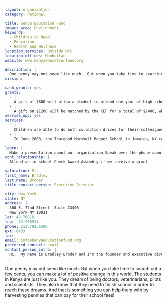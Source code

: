 ```yaml
---
layout: organization
category: national

title: Kenya Education Fund
impact_area: Environment
keywords: 
  - Children in Need
  - Education
  - Health and Wellness
location_services: Outside NYC
location_offices: Manhattan
website: www.kenyaeducationfund.org

description: |
  One penny may not seem like much.  But when you take time to search out a few cents, you can make a lot of positive change in this world.  The students in Kenya are just like you.  They dream of being doctors, veterinarians, pilots and scientists.  They also know that they need to finish school in order to reach these dreams.  And that is something you can help them with by harvesting pennies that can pay for their school fees!
mission: 

cash_grants: yes
grants: 
  - |
    A gift of $600 will allow a student to attend one year of high school and provide him or her with a uniform, shoes, textbooks, a bednet to prevent malaria, personal items and tutoring if needed.
  - |
    A gift on $1200 will be matched by the KEF for a total of $2400, which is enough to provide one student with tuition for all four years of high school!
service_opp: yes
services: 
  - |
    Children are able to do both collection drives for their colleagues in Kenya, as well as start a pen-pal correspondence with them.  The KEF works with several US schools in fostering pen-pal relationships with Kenyan schools.  It is a rewarding experience that children of any grade level can participate in.
  - |
    In June 2008, the Thurgood Marshall Magnet School in Jamaica, NY raised $600 for the KEF through the Penny Harvest.  In a gesture of appreciation, KEF executive Director, Brad Broder, visited the school and gave a presentation to 300 4th and 5th grade students.  The presentation included showing the students the KEF's promotional video, doing a PowerPoint presentation and answering questions about students' lives in Kenya.  This helps students gain some perspective on how fortunate they are to live in the US, as well as shows them where the money they collected is going and who it is helping.

learn: |
  Make a presentation about our organization,Speak over the phone about our work
cont_relationship: |
  Attend an in-school Check Award Assembly if we receive a grant

salutation: Mr.
first_name: Bradley
last_name: Broder
title_contact_person: Executive Director

city: New York
state: NY
address: |
  360 E. 72nd Street  Suite C3405  
  New York NY 10021
lat: 40.76819
lng: -73.956914
phone: 212.792.6300
ext: 6433
fax: 
email: info@kenyaeducationfund.org
preferred_contact: email
contact_person_intro: |
  Hi.  My name is Bradley Broder and I'm the founder and executive director of the Kenya Education Fund, or KEF.  Since starting the KEF my job has been to raise money in the US so that the KEF can enroll poor Kenyan students in high schools and colleges throughout their country.  To help me do my job, Penny Harvesters from Thurgood Marshall Magnet School in Queens, NY have collected hundreds of dollars that will translate into a whole year of schooling for one lucky student in Kenya!  You too can help a Kenyan student go to school by doing a Penny Harvest at your school.  It's fun and easy and you get to make a positive difference in the world.
---
```

One penny may not seem like much.  But when you take time to search out a few cents, you can make a lot of positive change in this world.  The students in Kenya are just like you.  They dream of being doctors, veterinarians, pilots and scientists.  They also know that they need to finish school in order to reach these dreams.  And that is something you can help them with by harvesting pennies that can pay for their school fees!